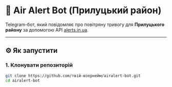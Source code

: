 # 🚨 Air Alert Bot (Прилуцький район)

Telegram-бот, який повідомляє про повітряну тривогу для **Прилуцького району** за допомогою API [alerts.in.ua](https://alerts.in.ua/).

---

## ⚙️ Як запустити

### 1. Клонувати репозиторій
```bash
git clone https://github.com/твій-юзернейм/airalert-bot.git
cd airalert-bot
